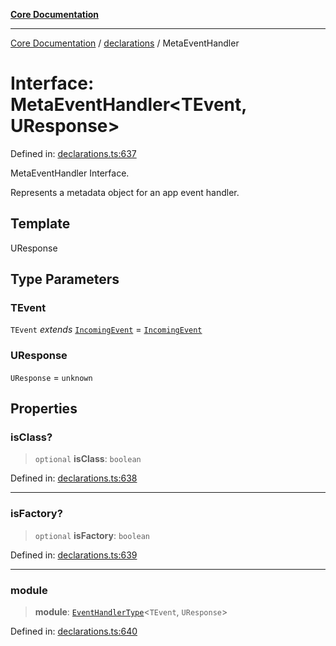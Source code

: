 [**Core Documentation**](../../README.md)

***

[Core Documentation](../../README.md) / [declarations](../README.md) / MetaEventHandler

# Interface: MetaEventHandler\<TEvent, UResponse\>

Defined in: [declarations.ts:637](https://github.com/stonemjs/core/blob/65c9e07f9d264b07f6e4091fcc29046b5ca8ea45/src/declarations.ts#L637)

MetaEventHandler Interface.

Represents a metadata object for an app event handler.

## Template

UResponse

## Type Parameters

### TEvent

`TEvent` *extends* [`IncomingEvent`](../../events/IncomingEvent/classes/IncomingEvent.md) = [`IncomingEvent`](../../events/IncomingEvent/classes/IncomingEvent.md)

### UResponse

`UResponse` = `unknown`

## Properties

### isClass?

> `optional` **isClass**: `boolean`

Defined in: [declarations.ts:638](https://github.com/stonemjs/core/blob/65c9e07f9d264b07f6e4091fcc29046b5ca8ea45/src/declarations.ts#L638)

***

### isFactory?

> `optional` **isFactory**: `boolean`

Defined in: [declarations.ts:639](https://github.com/stonemjs/core/blob/65c9e07f9d264b07f6e4091fcc29046b5ca8ea45/src/declarations.ts#L639)

***

### module

> **module**: [`EventHandlerType`](../type-aliases/EventHandlerType.md)\<`TEvent`, `UResponse`\>

Defined in: [declarations.ts:640](https://github.com/stonemjs/core/blob/65c9e07f9d264b07f6e4091fcc29046b5ca8ea45/src/declarations.ts#L640)
